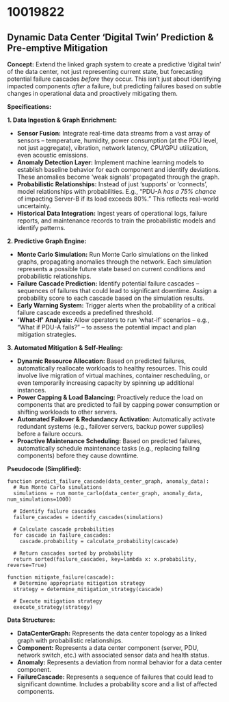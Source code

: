 # 10019822

## Dynamic Data Center ‘Digital Twin’ Prediction & Pre-emptive Mitigation

**Concept:** Extend the linked graph system to create a predictive ‘digital twin’ of the data center, not just representing current state, but forecasting potential failure cascades *before* they occur. This isn’t just about identifying impacted components *after* a failure, but predicting failures based on subtle changes in operational data and proactively mitigating them.

**Specifications:**

**1. Data Ingestion & Graph Enrichment:**

*   **Sensor Fusion:** Integrate real-time data streams from a vast array of sensors – temperature, humidity, power consumption (at the PDU level, not just aggregate), vibration, network latency, CPU/GPU utilization, even acoustic emissions.
*   **Anomaly Detection Layer:** Implement machine learning models to establish baseline behavior for each component and identify deviations.  These anomalies become ‘weak signals’ propagated through the graph.
*   **Probabilistic Relationships:**  Instead of just ‘supports’ or ‘connects’, model relationships with probabilities. E.g., “PDU-A *has a 75% chance* of impacting Server-B if its load exceeds 80%.” This reflects real-world uncertainty.
*   **Historical Data Integration:** Ingest years of operational logs, failure reports, and maintenance records to train the probabilistic models and identify patterns.

**2. Predictive Graph Engine:**

*   **Monte Carlo Simulation:**  Run Monte Carlo simulations on the linked graphs, propagating anomalies through the network. Each simulation represents a possible future state based on current conditions and probabilistic relationships.
*   **Failure Cascade Prediction:**  Identify potential failure cascades – sequences of failures that could lead to significant downtime. Assign a probability score to each cascade based on the simulation results.
*   **Early Warning System:** Trigger alerts when the probability of a critical failure cascade exceeds a predefined threshold.
*   **'What-If' Analysis:**  Allow operators to run ‘what-if’ scenarios – e.g., “What if PDU-A fails?” – to assess the potential impact and plan mitigation strategies.

**3. Automated Mitigation & Self-Healing:**

*   **Dynamic Resource Allocation:**  Based on predicted failures, automatically reallocate workloads to healthy resources.  This could involve live migration of virtual machines, container rescheduling, or even temporarily increasing capacity by spinning up additional instances.
*   **Power Capping & Load Balancing:**  Proactively reduce the load on components that are predicted to fail by capping power consumption or shifting workloads to other servers.
*   **Automated Failover & Redundancy Activation:**  Automatically activate redundant systems (e.g., failover servers, backup power supplies) before a failure occurs.
*   **Proactive Maintenance Scheduling:**  Based on predicted failures, automatically schedule maintenance tasks (e.g., replacing failing components) before they cause downtime.

**Pseudocode (Simplified):**

```
function predict_failure_cascade(data_center_graph, anomaly_data):
  # Run Monte Carlo simulations
  simulations = run_monte_carlo(data_center_graph, anomaly_data, num_simulations=1000)

  # Identify failure cascades
  failure_cascades = identify_cascades(simulations)

  # Calculate cascade probabilities
  for cascade in failure_cascades:
    cascade.probability = calculate_probability(cascade)

  # Return cascades sorted by probability
  return sorted(failure_cascades, key=lambda x: x.probability, reverse=True)

function mitigate_failure(cascade):
  # Determine appropriate mitigation strategy
  strategy = determine_mitigation_strategy(cascade)

  # Execute mitigation strategy
  execute_strategy(strategy)
```

**Data Structures:**

*   **DataCenterGraph:** Represents the data center topology as a linked graph with probabilistic relationships.
*   **Component:** Represents a data center component (server, PDU, network switch, etc.) with associated sensor data and health status.
*   **Anomaly:** Represents a deviation from normal behavior for a data center component.
*   **FailureCascade:** Represents a sequence of failures that could lead to significant downtime.  Includes a probability score and a list of affected components.